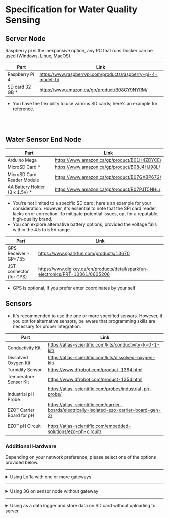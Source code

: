 # Specification for Water Quality Sensing

## Server Node

Raspberry pi is the inexpansive option, any PC that runs Docker can be used (Windows, Linux, MacOS).

| Part           | Link                                                         |
| -------------- | ------------------------------------------------------------ |
| Raspberry Pi 4 | https://www.raspberrypi.com/products/raspberry-pi-4-model-b/ |
| SD card 32 GB *  | https://www.amazon.ca/gp/product/B08GY9NYRM/                 |

* You have the flexibility to use various SD cards; here's an example for reference.

<br><br>

## Water Sensor End Node

| Part                            | Link                                                               |
| ------------------------------- | ------------------------------------------------------------------ |
| Arduino Mega                    | https://www.amazon.ca/gp/product/B01H4ZDYCE/                       |
| MicroSD Card *                  | https://www.amazon.ca/gp/product/B08J4HJ98L/                                     |
| MicroSD Card Reader Module      | https://www.amazon.ca/gp/product/B07GXBP672/                                     |
| AA Battery Holder (3 x 1.5v) *  | https://www.amazon.ca/gp/product/B07PJT5NHL/                       |

* You're not limited to a specific SD card; here's an example for your consideration. However, it's essential to note that the SPI card reader lacks error correction. To mitigate potential issues, opt for a reputable, high-quality brand.
* You can explore alternative battery options, provided the voltage falls within the 4.5 to 5.5V range.

| Part                            | Link                                                               |
| ------------------------------- | ------------------------------------------------------------------ |
| GPS Receiver - GP-735           | https://www.sparkfun.com/products/13670                            |
| JST connector (for GPS)         | https://www.digikey.ca/en/products/detail/sparkfun-electronics/PRT-10361/6605206 |

* GPS is optional, if you prefer enter coordinates by your self

## Sensors

- It's recommended to use the one or more specified sensors. However, if you opt for alternative sensors, be aware that programming skills are necessary for proper integration.

| Part                    | Link                                                               |
| ----------------------- | ------------------------------------------------------------------ |
| Conductivity Kit        | https://atlas-scientific.com/kits/conductivity-k-0-1-kit/          |
| Dissolved Oxygen Kit    | https://atlas-scientific.com/kits/dissolved-oxygen-kit/            |
| Turbidity Sensor        | https://www.dfrobot.com/product-1394.html                          |
| Temperature Sensor Kit  | https://www.dfrobot.com/product-1354.html                          |
| Industrial pH Probe<br><br>EZO™ Carrier Board for pH<br><br>EZO™ pH Circuit     | https://atlas-scientific.com/probes/industrial-ph-probe/<br><br>https://atlas-scientific.com/carrier-boards/electrically-isolated-ezo-carrier-board-gen-2/<br><br>https://atlas-scientific.com/embedded-solutions/ezo-ph-circuit/|

### Additional Hardware
Depending on your network preference, please select one of the options provided below.

---

<details>
<summary>Using LoRa with one or more gateways</summary>
<br>

This approach employs a mesh network, ideal for situations where the 3G signal is unstable or unavailable over water.

<div align="center">
    <img src="Documentation/Pictures/Mesh_Tube.png" width="60%">
</div>

A gateway is essential to facilitate the transmission of data from the node to the server.

## Water Sensor End Node with **LoRa** Additional Components

| Part                    | Link                                                               |
| ----------------------- | ------------------------------------------------------------------ |
| Mesh LoRa [YL-800N Datasheet](https://gitlab.cas.mcmaster.ca/re-mote/arduino-motes/-/blob/master/Documentation/Data%20Sheets/LoRa_MESH_Radio_YL-800N_EN.pdf)               | https://www.dfrobot.com/product-1670.html                          |

<br>

## Water Sensor Gateway Node (Only if using LoRa on End Node)

| Part                                        | Link                                                                             |
| ------------------------------------------- | -------------------------------------------------------------------------------- |
| Arduino Uno *                               | https://www.canadarobotix.com/products/60                                        |
| 3G Shield *                                 | https://www.tinyosshop.com/3g-gprs-gsm-shield-for-arduino-sim5320a               |
| Mesh LoRa                                   | https://www.dfrobot.com/product-1670.html                                        |
| MicroSD Card *                              | https://www.amazon.ca/gp/product/B08J4HJ98L/                                     |
| MicroSD Card Reader Module *                | https://www.amazon.ca/gp/product/B07GXBP672/                                     |
| DHT Sensor                                  | https://www.amazon.ca/gp/product/B07CM2VLBK/                                     |
| SIM Card with data plan (120 days) *        |                                                                                  |

* Other Arduino based board also works.
* Depending on your location or country, you may require a different version of the 3G shield that is compatible with your SIM card.
* You're not limited to a specific SD card; here's an example for your consideration. However, it's essential to note that the SPI card reader lacks error correction. To mitigate potential issues, opt for a reputable, high-quality brand.
* As of 2023 in Canada, Virgin/Fido offers a $10 tablet plan that aligns well with the requirements of this project. Alternatively, considering an IoT SIM card could also be an effective solution.

</details>

---

<details>
<summary>Using 3G on sensor node without gateway</summary>
<br>

This approach involves equipping all sensor nodes with 3G connectivity. It's ideal for setups where all nodes are within areas with available 3G signal and are spaced at considerable distances from one another.

<div align="center">
    <img src="Documentation/Pictures/SingleNode.png" width="60%">
</div>

## Water Sensor End Node with **3G** Additional Components

| Part                    | Link                                                               |
| ----------------------- | ------------------------------------------------------------------ |
| 3G Shield *                                 | https://www.tinyosshop.com/3g-gprs-gsm-shield-for-arduino-sim5320a               |
| SIM Card with data plan (120 days) *        |                                                                                  |

* Depending on your location or country, you may require a different version of the 3G shield that is compatible with your SIM card.
* As of 2023 in Canada, Virgin/Fido offers a $10 tablet plan that aligns well with the requirements of this project. Alternatively, considering an IoT SIM card could also be an effective solution.

</details>

---

<details>
<summary>Using as a data logger and store data on SD card without uploading to server</summary>
<br>

This option is suitable if you don't require real-time data and prefer to retrieve information solely from an SD card.

<div align="center">
    <img src="Documentation/Pictures/DataLogger.png" width="60%">
</div>

No additional hardware needed.

</details>